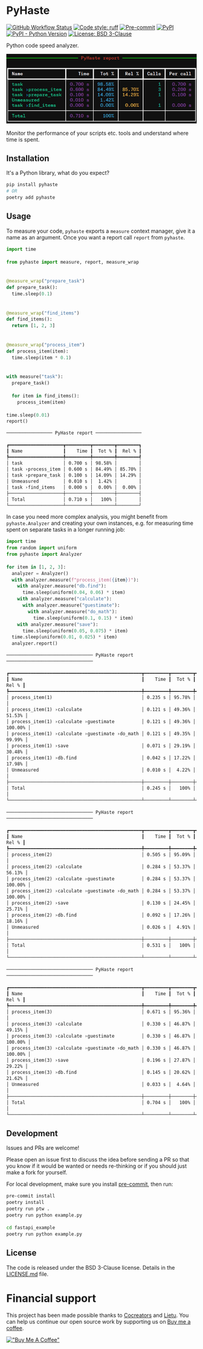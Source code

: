 # PyHaste

[![GitHub Workflow Status](https://img.shields.io/github/actions/workflow/status/cocreators-ee/pyhaste/publish.yaml)](https://github.com/cocreators-ee/pyhaste/actions/workflows/publish.yaml)
[![Code style: ruff](https://img.shields.io/endpoint?url=https://raw.githubusercontent.com/astral-sh/ruff/main/assets/badge/v2.json)](https://github.com/astral-sh/ruff)
[![Pre-commit](https://img.shields.io/badge/pre--commit-enabled-brightgreen?logo=pre-commit&logoColor=white)](https://github.com/cocreators-ee/pyhaste/blob/master/.pre-commit-config.yaml)
[![PyPI](https://img.shields.io/pypi/v/pyhaste)](https://pypi.org/project/pyhaste/)
[![PyPI - Python Version](https://img.shields.io/pypi/pyversions/pyhaste)](https://pypi.org/project/pyhaste/)
[![License: BSD 3-Clause](https://img.shields.io/badge/License-BSD%203--Clause-blue.svg)](https://opensource.org/licenses/BSD-3-Clause)

Python code speed analyzer.

![PyHaste screenshot](https://github.com/cocreators-ee/pyhaste/raw/main/pyhaste.png)

Monitor the performance of your scripts etc. tools and understand where time is spent.

## Installation

It's a Python library, what do you expect?

```bash
pip install pyhaste
# OR
poetry add pyhaste
```

## Usage

To measure your code, `pyhaste` exports a `measure` context manager, give it a name as an argument. Once you want a report call `report` from `pyhaste`.

```python
import time

from pyhaste import measure, report, measure_wrap


@measure_wrap("prepare_task")
def prepare_task():
  time.sleep(0.1)


@measure_wrap("find_items")
def find_items():
  return [1, 2, 3]


@measure_wrap("process_item")
def process_item(item):
  time.sleep(item * 0.1)


with measure("task"):
  prepare_task()

  for item in find_items():
    process_item(item)

time.sleep(0.01)
report()

```

```
───────────────── PyHaste report ─────────────────

┏━━━━━━━━━━━━━━━━━━━━┳━━━━━━━━━┳━━━━━━━━┳━━━━━━━━┓
┃ Name               ┃    Time ┃  Tot % ┃  Rel % ┃
┡━━━━━━━━━━━━━━━━━━━━╇━━━━━━━━━╇━━━━━━━━╇━━━━━━━━┩
│ task               │ 0.700 s │ 98.58% │        │
│ task ›process_item │ 0.600 s │ 84.49% │ 85.70% │
│ task ›prepare_task │ 0.100 s │ 14.09% │ 14.29% │
│ Unmeasured         │ 0.010 s │  1.42% │        │
│ task ›find_items   │ 0.000 s │  0.00% │  0.00% │
├────────────────────┼─────────┼────────┼────────┤
│ Total              │ 0.710 s │   100% │        │
└────────────────────┴─────────┴────────┴────────┘
```

In case you need more complex analysis, you might benefit from `pyhaste.Analyzer` and creating your own instances, e.g. for measuring time spent on separate tasks in a longer running job:

```python
import time
from random import uniform
from pyhaste import Analyzer

for item in [1, 2, 3]:
  analyzer = Analyzer()
  with analyzer.measure(f"process_item({item})"):
    with analyzer.measure("db.find"):
      time.sleep(uniform(0.04, 0.06) * item)
    with analyzer.measure("calculate"):
      with analyzer.measure("guestimate"):
        with analyzer.measure("do_math"):
          time.sleep(uniform(0.1, 0.15) * item)
    with analyzer.measure("save"):
      time.sleep(uniform(0.05, 0.075) * item)
  time.sleep(uniform(0.01, 0.025) * item)
  analyzer.report()
```

```
──────────────────────────────── PyHaste report ────────────────────────────────

┏━━━━━━━━━━━━━━━━━━━━━━━━━━━━━━━━━━━━━━━━━━━━━━━━━┳━━━━━━━━━┳━━━━━━━━┳━━━━━━━━━┓
┃ Name                                            ┃    Time ┃  Tot % ┃   Rel % ┃
┡━━━━━━━━━━━━━━━━━━━━━━━━━━━━━━━━━━━━━━━━━━━━━━━━━╇━━━━━━━━━╇━━━━━━━━╇━━━━━━━━━┩
│ process_item(1)                                 │ 0.235 s │ 95.78% │         │
│ process_item(1) ›calculate                      │ 0.121 s │ 49.36% │  51.53% │
│ process_item(1) ›calculate ›guestimate          │ 0.121 s │ 49.36% │ 100.00% │
│ process_item(1) ›calculate ›guestimate ›do_math │ 0.121 s │ 49.35% │  99.99% │
│ process_item(1) ›save                           │ 0.071 s │ 29.19% │  30.48% │
│ process_item(1) ›db.find                        │ 0.042 s │ 17.22% │  17.98% │
│ Unmeasured                                      │ 0.010 s │  4.22% │         │
├─────────────────────────────────────────────────┼─────────┼────────┼─────────┤
│ Total                                           │ 0.245 s │   100% │         │
└─────────────────────────────────────────────────┴─────────┴────────┴─────────┘

──────────────────────────────── PyHaste report ────────────────────────────────

┏━━━━━━━━━━━━━━━━━━━━━━━━━━━━━━━━━━━━━━━━━━━━━━━━━┳━━━━━━━━━┳━━━━━━━━┳━━━━━━━━━┓
┃ Name                                            ┃    Time ┃  Tot % ┃   Rel % ┃
┡━━━━━━━━━━━━━━━━━━━━━━━━━━━━━━━━━━━━━━━━━━━━━━━━━╇━━━━━━━━━╇━━━━━━━━╇━━━━━━━━━┩
│ process_item(2)                                 │ 0.505 s │ 95.09% │         │
│ process_item(2) ›calculate                      │ 0.284 s │ 53.37% │  56.13% │
│ process_item(2) ›calculate ›guestimate          │ 0.284 s │ 53.37% │ 100.00% │
│ process_item(2) ›calculate ›guestimate ›do_math │ 0.284 s │ 53.37% │ 100.00% │
│ process_item(2) ›save                           │ 0.130 s │ 24.45% │  25.71% │
│ process_item(2) ›db.find                        │ 0.092 s │ 17.26% │  18.16% │
│ Unmeasured                                      │ 0.026 s │  4.91% │         │
├─────────────────────────────────────────────────┼─────────┼────────┼─────────┤
│ Total                                           │ 0.531 s │   100% │         │
└─────────────────────────────────────────────────┴─────────┴────────┴─────────┘

──────────────────────────────── PyHaste report ────────────────────────────────

┏━━━━━━━━━━━━━━━━━━━━━━━━━━━━━━━━━━━━━━━━━━━━━━━━━┳━━━━━━━━━┳━━━━━━━━┳━━━━━━━━━┓
┃ Name                                            ┃    Time ┃  Tot % ┃   Rel % ┃
┡━━━━━━━━━━━━━━━━━━━━━━━━━━━━━━━━━━━━━━━━━━━━━━━━━╇━━━━━━━━━╇━━━━━━━━╇━━━━━━━━━┩
│ process_item(3)                                 │ 0.671 s │ 95.36% │         │
│ process_item(3) ›calculate                      │ 0.330 s │ 46.87% │  49.15% │
│ process_item(3) ›calculate ›guestimate          │ 0.330 s │ 46.87% │ 100.00% │
│ process_item(3) ›calculate ›guestimate ›do_math │ 0.330 s │ 46.87% │ 100.00% │
│ process_item(3) ›save                           │ 0.196 s │ 27.87% │  29.22% │
│ process_item(3) ›db.find                        │ 0.145 s │ 20.62% │  21.62% │
│ Unmeasured                                      │ 0.033 s │  4.64% │         │
├─────────────────────────────────────────────────┼─────────┼────────┼─────────┤
│ Total                                           │ 0.704 s │   100% │         │
└─────────────────────────────────────────────────┴─────────┴────────┴─────────┘
```

## Development

Issues and PRs are welcome!

Please open an issue first to discuss the idea before sending a PR so that you know if it would be wanted or needs
re-thinking or if you should just make a fork for yourself.

For local development, make sure you install [pre-commit](https://pre-commit.com/#install), then run:

```bash
pre-commit install
poetry install
poetry run ptw .
poetry run python example.py

cd fastapi_example
poetry run python example.py
```

## License

The code is released under the BSD 3-Clause license. Details in the [LICENSE.md](./LICENSE.md) file.

# Financial support

This project has been made possible thanks to [Cocreators](https://cocreators.ee) and [Lietu](https://lietu.net). You
can help us continue our open source work by supporting us
on [Buy me a coffee](https://www.buymeacoffee.com/cocreators).

[!["Buy Me A Coffee"](https://www.buymeacoffee.com/assets/img/custom_images/orange_img.png)](https://www.buymeacoffee.com/cocreators)
